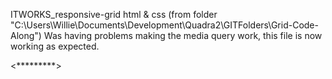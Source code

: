 ITWORKS_responsive-grid html & css
(from folder "C:\Users\Willie\Documents\Development\Quadra2\GITFolders\Grid-Code-Along")
Was having problems making the media query work, this file is now working as expected.

<*********>
